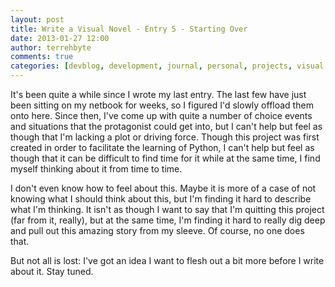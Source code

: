 ```yaml
---
layout: post
title: Write a Visual Novel - Entry 5 - Starting Over
date: 2013-01-27 12:00
author: terrehbyte
comments: true
categories: [devblog, development, journal, personal, projects, visual novel, visualnovel]
---
```

It's been quite a while since I wrote my last entry. The last few have just been sitting on my netbook for weeks, so I figured I'd slowly offload them onto here. Since then, I've come up with quite a number of choice events and situations that the protagonist could get into, but I can't help but feel as though that I'm lacking a plot or driving force. Though this project was first created in order to facilitate the learning of Python, I can't help but feel as though that it can be difficult to find time for it while at the same time, I find myself thinking about it from time to time.

I don't even know how to feel about this. Maybe it is more of a case of not knowing what I should think about this, but I'm finding it hard to describe what I'm thinking. It isn't as though I want to say that I'm quitting this project (far from it, really), but at the same time, I'm finding it hard to really dig deep and pull out this amazing story from my sleeve. Of course, no one does that.

But not all is lost: I've got an idea I want to flesh out a bit more before I write about it. Stay tuned.
